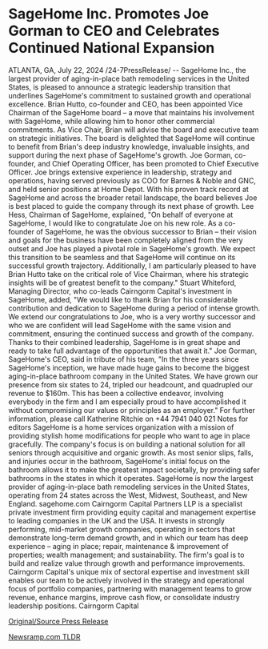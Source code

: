 # SageHome Inc. Promotes Joe Gorman to CEO and Celebrates Continued National Expansion

ATLANTA, GA, July 22, 2024 /24-7PressRelease/ -- SageHome Inc., the largest provider of aging-in-place bath remodeling services in the United States, is pleased to announce a strategic leadership transition that underlines SageHome's commitment to sustained growth and operational excellence.   Brian Hutto, co-founder and CEO, has been appointed Vice Chairman of the SageHome board – a move that maintains his involvement with SageHome, while allowing him to honor other commercial commitments. As Vice Chair, Brian will advise the board and executive team on strategic initiatives. The board is delighted that SageHome will continue to benefit from Brian's deep industry knowledge, invaluable insights, and support during the next phase of SageHome's growth.   Joe Gorman, co-founder, and Chief Operating Officer, has been promoted to Chief Executive Officer. Joe brings extensive experience in leadership, strategy and operations, having served previously as COO for Barnes & Noble and GNC, and held senior positions at Home Depot. With his proven track record at SageHome and across the broader retail landscape, the board believes Joe is best placed to guide the company through its next phase of growth.   Lee Hess, Chairman of SageHome, explained, "On behalf of everyone at SageHome, I would like to congratulate Joe on his new role. As a co-founder of SageHome, he was the obvious successor to Brian – their vision and goals for the business have been completely aligned from the very outset and Joe has played a pivotal role in SageHome's growth. We expect this transition to be seamless and that SageHome will continue on its successful growth trajectory. Additionally, I am particularly pleased to have Brian Hutto take on the critical role of Vice Chairman, where his strategic insights will be of greatest benefit to the company."  Stuart Whiteford, Managing Director, who co-leads Cairngorm Capital's investment in SageHome, added, "We would like to thank Brian for his considerable contribution and dedication to SageHome during a period of intense growth. We extend our congratulations to Joe, who is a very worthy successor and who we are confident will lead SageHome with the same vision and commitment, ensuring the continued success and growth of the company. Thanks to their combined leadership, SageHome is in great shape and ready to take full advantage of the opportunities that await it."  Joe Gorman, SageHome's CEO, said in tribute of his team, "In the three years since SageHome's inception, we have made huge gains to become the biggest aging-in-place bathroom company in the United States. We have grown our presence from six states to 24, tripled our headcount, and quadrupled our revenue to $160m. This has been a collective endeavor, involving everybody in the firm and I am especially proud to have accomplished it without compromising our values or principles as an employer."  For further information, please call Katherine Ritchie on +44 7941 040 021  Notes for editors  SageHome is a home services organization with a mission of providing stylish home modifications for people who want to age in place gracefully. The company's focus is on building a national solution for all seniors through acquisitive and organic growth. As most senior slips, falls, and injuries occur in the bathroom, SageHome's initial focus on the bathroom allows it to make the greatest impact societally, by providing safer bathrooms in the states in which it operates. SageHome is now the largest provider of aging-in-place bath remodeling services in the United States, operating from 24 states across the West, Midwest, Southeast, and New England. sagehome.com  Cairngorm Capital Partners LLP is a specialist private investment firm providing equity capital and management expertise to leading companies in the UK and the USA. It invests in strongly performing, mid-market growth companies, operating in sectors that demonstrate long-term demand growth, and in which our team has deep experience – aging in place; repair, maintenance & improvement of properties; wealth management; and sustainability. The firm's goal is to build and realize value through growth and performance improvements. Cairngorm Capital's unique mix of sectoral expertise and investment skill enables our team to be actively involved in the strategy and operational focus of portfolio companies, partnering with management teams to grow revenue, enhance margins, improve cash flow, or consolidate industry leadership positions. Cairngorm Capital 

[Original/Source Press Release](https://www.24-7pressrelease.com/press-release/512703/sagehome-inc-promotes-joe-gorman-to-ceo-and-celebrates-continued-national-expansion) 

[Newsramp.com TLDR](https://newsramp.com/None) 